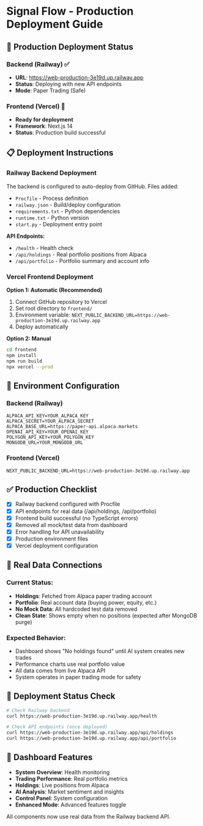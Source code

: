 # Signal Flow - Production Deployment Guide

## 🚀 Production Deployment Status

### Backend (Railway) ✅
- **URL**: https://web-production-3e19d.up.railway.app
- **Status**: Deploying with new API endpoints
- **Mode**: Paper Trading (Safe)

### Frontend (Vercel) 🚀
- **Ready for deployment**
- **Framework**: Next.js 14
- **Status**: Production build successful

## 📋 Deployment Instructions

### Railway Backend Deployment

The backend is configured to auto-deploy from GitHub. Files added:
- `Procfile` - Process definition
- `railway.json` - Build/deploy configuration  
- `requirements.txt` - Python dependencies
- `runtime.txt` - Python version
- `start.py` - Deployment entry point

**API Endpoints:**
- `/health` - Health check
- `/api/holdings` - Real portfolio positions from Alpaca
- `/api/portfolio` - Portfolio summary and account info

### Vercel Frontend Deployment

**Option 1: Automatic (Recommended)**
1. Connect GitHub repository to Vercel
2. Set root directory to `frontend/`
3. Environment variable: `NEXT_PUBLIC_BACKEND_URL=https://web-production-3e19d.up.railway.app`
4. Deploy automatically

**Option 2: Manual**
```bash
cd frontend
npm install
npm run build
npx vercel --prod
```

## 🔧 Environment Configuration

### Backend (Railway)
```env
ALPACA_API_KEY=YOUR_ALPACA_KEY
ALPACA_SECRET=YOUR_ALPACA_SECRET
ALPACA_BASE_URL=https://paper-api.alpaca.markets
OPENAI_API_KEY=YOUR_OPENAI_KEY
POLYGON_API_KEY=YOUR_POLYGON_KEY
MONGODB_URL=YOUR_MONGODB_URL
```

### Frontend (Vercel)
```env
NEXT_PUBLIC_BACKEND_URL=https://web-production-3e19d.up.railway.app
```

## ✅ Production Checklist

- [x] Railway backend configured with Procfile
- [x] API endpoints for real data (/api/holdings, /api/portfolio)
- [x] Frontend build successful (no TypeScript errors)
- [x] Removed all mock/test data from dashboard
- [x] Error handling for API unavailability
- [x] Production environment files
- [x] Vercel deployment configuration

## 🎯 Real Data Connections

### Current Status:
- **Holdings**: Fetched from Alpaca paper trading account
- **Portfolio**: Real account data (buying power, equity, etc.)
- **No Mock Data**: All hardcoded test data removed
- **Clean State**: Shows empty when no positions (expected after MongoDB purge)

### Expected Behavior:
- Dashboard shows "No holdings found" until AI system creates new trades
- Performance charts use real portfolio value
- All data comes from live Alpaca API
- System operates in paper trading mode for safety

## 🔄 Deployment Status Check

```bash
# Check Railway backend
curl https://web-production-3e19d.up.railway.app/health

# Check API endpoints (once deployed)
curl https://web-production-3e19d.up.railway.app/api/holdings
curl https://web-production-3e19d.up.railway.app/api/portfolio
```

## 📱 Dashboard Features

- **System Overview**: Health monitoring
- **Trading Performance**: Real portfolio metrics
- **Holdings**: Live positions from Alpaca
- **AI Analysis**: Market sentiment and insights
- **Control Panel**: System configuration
- **Enhanced Mode**: Advanced features toggle

All components now use real data from the Railway backend API.
